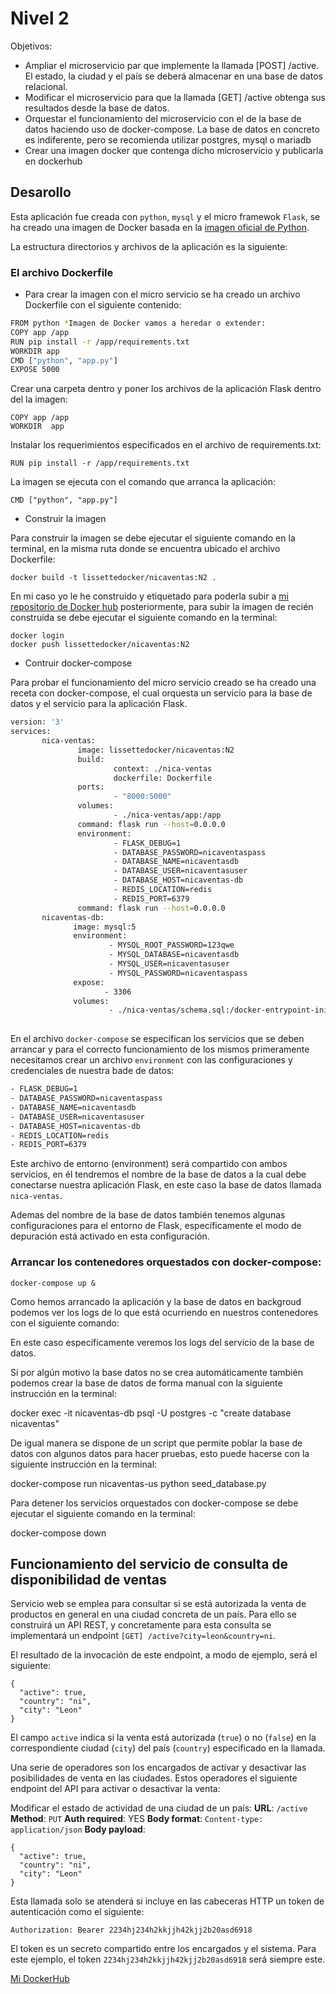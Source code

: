 ﻿
# Nivel 2

Objetivos:

  - Ampliar el microservicio par que implemente la llamada [POST] /active. El estado, la ciudad y el país se deberá almacenar en una base de datos relacional.
  - Modificar el microservicio para que la llamada [GET] /active obtenga sus resultados desde la base de datos.
  - Orquestar el funcionamiento del microservicio con el de la base de datos haciendo uso de docker-compose. La base de datos en concreto es indiferente, pero se recomienda utilizar postgres, mysql o mariadb
   - Crear una imagen docker que contenga dicho microservicio y publicarla en dockerhub

## Desarollo

Esta aplicación fue creada con `python`, `mysql` y el micro framewok `Flask`,  se ha creado una imagen de Docker basada en la [imagen oficial de Python](https://hub.docker.com/_/python).

La estructura directorios y archivos de la aplicación es la siguiente:



### El archivo Dockerfile

- Para crear la imagen con el micro servicio se ha creado un archivo Dockerfile con el siguiente contenido:

```sh
FROM python *Imagen de Docker vamos a heredar o extender:
COPY app /app
RUN pip install -r /app/requirements.txt
WORKDIR app
CMD ["python", "app.py"]
EXPOSE 5000

```

Crear una carpeta dentro y poner los archivos de la aplicación Flask dentro del la imagen:

```
COPY app /app
WORKDIR  app
```

Instalar los requerimientos especificados en el archivo de requirements.txt:

```
RUN pip install -r /app/requirements.txt
```


La imagen se ejecuta con el comando que arranca la aplicación:

```
CMD ["python", "app.py"]

```

- Construir la imagen

Para construir la imagen se debe ejecutar el siguiente comando en la terminal, en la misma ruta donde se encuentra ubicado el archivo Dockerfile:
```
docker build -t lissettedocker/nicaventas:N2 .
```
En mi caso yo le he construido y etiquetado para poderla subir a [mi repositorio de Docker hub](https://cloud.docker.com/repository/docker/lissettedocker/nicaventas) posteriormente, para subir la imagen de recién construida se debe ejecutar el siguiente comando en la terminal:
```
docker login
docker push lissettedocker/nicaventas:N2
```
- Contruir  docker-compose

Para probar  el funcionamiento del micro servicio creado se ha creado una receta con docker-compose, el cual orquesta un servicio para la base de datos y el servicio para la aplicación Flask.

```sh 
version: '3'
services:
       nica-ventas:
               image: lissettedocker/nicaventas:N2
               build:
                       context: ./nica-ventas
                       dockerfile: Dockerfile
               ports:
                       - "8000:5000"
               volumes:
                       - ./nica-ventas/app:/app
               command: flask run --host=0.0.0.0
               environment:
                       - FLASK_DEBUG=1
                       - DATABASE_PASSWORD=nicaventaspass
                       - DATABASE_NAME=nicaventasdb
                       - DATABASE_USER=nicaventasuser
                       - DATABASE_HOST=nicaventas-db
                       - REDIS_LOCATION=redis
                       - REDIS_PORT=6379
               command: flask run --host=0.0.0.0
       nicaventas-db:
              image: mysql:5
              environment:
                      - MYSQL_ROOT_PASSWORD=123qwe
                      - MYSQL_DATABASE=nicaventasdb
                      - MYSQL_USER=nicaventasuser
                      - MYSQL_PASSWORD=nicaventaspass
              expose:
                     - 3306
              volumes:
                      - ./nica-ventas/schema.sql:/docker-entrypoint-initdb.d/schema.sql
      

```

En el archivo `docker-compose` se especifican los servicios que se deben arrancar y para el correcto funcionamiento de los mismos primeramente necesitamos crear un archivo `environment` con las configuraciones y credenciales de nuestra bade de datos:
```sh 
- FLASK_DEBUG=1
- DATABASE_PASSWORD=nicaventaspass
- DATABASE_NAME=nicaventasdb
- DATABASE_USER=nicaventasuser
- DATABASE_HOST=nicaventas-db
- REDIS_LOCATION=redis
- REDIS_PORT=6379
``` 
Este archivo de entorno (environment) será compartido con ambos servicios, en él tendremos el nombre de la base de datos a la cual debe conectarse nuestra aplicación Flask, en este caso la base de datos llamada `nica-ventas`.

Ademas del nombre de la base de datos también tenemos algunas configuraciones para el entorno de Flask, específicamente el modo de depuración está activado en esta configuración.

### Arrancar los contenedores orquestados con docker-compose:
```
docker-compose up &
```
Como hemos arrancado la aplicación y la base de datos en backgroud podemos ver los logs de lo que está ocurriendo en nuestros contenedores con el siguiente comando:


En este caso específicamente veremos los logs del servicio de la base de datos.

Si por algún motivo la base datos no se crea automáticamente también podemos crear la base de datos de forma manual con la siguiente instrucción en la terminal:

docker exec -it nicaventas-db psql -U postgres -c "create database nicaventas"

De igual manera se dispone de un script que permite poblar la base de datos con algunos datos para hacer pruebas, esto puede hacerse con la siguiente instrucción en la terminal:

docker-compose run nicaventas-us python seed_database.py

Para detener los servicios orquestados con docker-compose se debe ejecutar el siguiente comando en la terminal:

docker-compose down

## Funcionamiento del servicio de consulta de disponibilidad de ventas

Servicio web se emplea para consultar si se está autorizada la venta de productos en general en una ciudad concreta de un país. Para ello se construirá un API REST, y concretamente para esta consulta se implementará un endpoint `[GET] /active?city=leon&country=ni`.

El resultado de la invocación de este endpoint, a modo de ejemplo, será el siguiente:
```
{
  "active": true,
  "country": "ni",
  "city": "Leon"
}
```
El campo `active` indica si la venta está autorizada (`true`) o no (`false`) en la correspondiente ciudad (`city`) del país (`country`) especificado en la llamada.

Una serie de operadores son los encargados de activar y desactivar las posibilidades de venta en las ciudades. Estos operadores el siguiente endpoint del API para activar o desactivar la venta:

Modificar el estado de actividad de una ciudad de un país: **URL**: `/active` **Method**: `PUT` **Auth required**: YES **Body format**: `Content-type: application/json` **Body payload**:

```
{
  "active": true,
  "country": "ni",
  "city": "Leon"
}

```

Esta llamada solo se atenderá si incluye en las cabeceras HTTP un token de autenticación como el siguiente:

`Authorization: Bearer 2234hj234h2kkjjh42kjj2b20asd6918`

El token es un secreto compartido entre los encargados y el sistema. Para este ejemplo, el token `2234hj234h2kkjjh42kjj2b20asd6918` será siempre este.

[Mi DockerHub](https://cloud.docker.com/repository/docker/lissettedocker/nicaventas)

